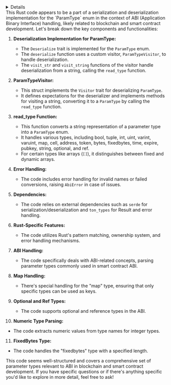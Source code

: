 <details>
  <summmary>
    Source Code
  </summmary>
  
  ```Rust
/*
* Copyright (C) 2019-2021 TON Labs. All Rights Reserved.
*
* Licensed under the SOFTWARE EVALUATION License (the "License"); you may not use
* this file except in compliance with the License.
*
* Unless required by applicable law or agreed to in writing, software
* distributed under the License is distributed on an "AS IS" BASIS,
* WITHOUT WARRANTIES OR CONDITIONS OF ANY KIND, either express or implied.
* See the License for the specific TON DEV software governing permissions and
* limitations under the License.
*/

//! Function and event param types.

use crate::{AbiError, Param};
use crate::contract::{AbiVersion, ABI_VERSION_1_0, ABI_VERSION_2_0, ABI_VERSION_2_1, ABI_VERSION_2_4};
use std::fmt;

use ton_types::{error, Result};

/// Function and event param types.
#[derive(Debug, Clone, PartialEq, Eq)]
pub enum ParamType {
    /// uint<M>: unsigned integer type of M bits.
    Uint(usize),
    /// int<M>: signed integer type of M bits.
    Int(usize),
    /// varuint<M>: variable length unsigned integer type of maximum M bytes.
    VarUint(usize),
    /// varint<M>: variable length integer type of maximum M bytes.
    VarInt(usize),
    /// bool: boolean value.
    Bool,
    /// Tuple: several values combined into tuple.
    Tuple(Vec<Param>),
    /// T[]: dynamic array of elements of the type T.
    Array(Box<ParamType>),
    /// T[k]: dynamic array of elements of the type T.
    FixedArray(Box<ParamType>, usize),
    /// cell - tree of cells
    Cell,
    /// hashmap - values dictionary
    Map(Box<ParamType>, Box<ParamType>),
    /// TON message address
    Address,
    /// byte array
    Bytes,
    /// fixed size byte array
    FixedBytes(usize),
    /// UTF8 string
    String,
    /// Nanograms
    Token,
    /// Timestamp
    Time,
    /// Message expiration time
    Expire,
    /// Public key
    PublicKey,
    /// Optional parameter
    Optional(Box<ParamType>),
    /// Parameter stored in reference
    Ref(Box<ParamType>),
}

impl fmt::Display for ParamType {
    fn fmt(&self, f: &mut fmt::Formatter) -> fmt::Result {
        write!(f, "{}", self.type_signature())
    }
}

impl ParamType {
    /// Returns type signature according to ABI specification
    pub fn type_signature(&self) -> String {
        match self {
            ParamType::Uint(size) => format!("uint{}", size),
            ParamType::Int(size) => format!("int{}", size),
            ParamType::VarUint(size) => format!("varuint{}", size),
            ParamType::VarInt(size) => format!("varint{}", size),
            ParamType::Bool => "bool".to_owned(),
            ParamType::Tuple(params) => {
                let mut signature = "".to_owned();
                for param in params {
                    signature += ",";
                    signature += &param.kind.type_signature();
                }
                signature.replace_range(..1, "(");
                signature + ")"
            }
            ParamType::Array(ref param_type) => format!("{}[]", param_type.type_signature()),
            ParamType::FixedArray(ref param_type, size) => {
                format!("{}[{}]", param_type.type_signature(), size)
            }
            ParamType::Cell => "cell".to_owned(),
            ParamType::Map(key_type, value_type) => format!(
                "map({},{})",
                key_type.type_signature(),
                value_type.type_signature()
            ),
            ParamType::Address => format!("address"),
            ParamType::Bytes => format!("bytes"),
            ParamType::FixedBytes(size) => format!("fixedbytes{}", size),
            ParamType::String => format!("string"),
            ParamType::Token => format!("gram"),
            ParamType::Time => format!("time"),
            ParamType::Expire => format!("expire"),
            ParamType::PublicKey => format!("pubkey"),
            ParamType::Optional(ref param_type) => {
                format!("optional({})", param_type.type_signature())
            }
            ParamType::Ref(ref param_type) => format!("ref({})", param_type.type_signature()),
        }
    }

    pub fn set_components(&mut self, components: Vec<Param>) -> Result<()> {
        match self {
            ParamType::Tuple(params) => {
                if components.len() == 0 {
                    Err(error!(AbiError::EmptyComponents))
                } else {
                    Ok(*params = components)
                }
            }
            ParamType::Array(array_type) => array_type.set_components(components),
            ParamType::FixedArray(array_type, _) => array_type.set_components(components),
            ParamType::Map(_, value_type) => value_type.set_components(components),
            ParamType::Optional(inner_type) => inner_type.set_components(components),
            ParamType::Ref(inner_type) => inner_type.set_components(components),
            _ => {
                if components.len() != 0 {
                    Err(error!(AbiError::UnusedComponents))
                } else {
                    Ok(())
                }
            }
        }
    }

    /// Check if parameter type is supoorted in particular ABI version
    pub fn is_supported(&self, abi_version: &AbiVersion) -> bool {
        match self {
            ParamType::Time | ParamType::Expire | ParamType::PublicKey => {
                abi_version >= &ABI_VERSION_2_0
            }
            ParamType::String
            | ParamType::Optional(_)
            | ParamType::VarInt(_)
            | ParamType::VarUint(_) => abi_version >= &ABI_VERSION_2_1,
            ParamType::Ref(_) => abi_version >= &ABI_VERSION_2_4,
            _ => abi_version >= &ABI_VERSION_1_0,
        }
    }
}


  ```
</details>
This Rust code appears to be a part of a serialization and deserialization implementation for the `ParamType` enum in the context of ABI (Application Binary Interface) handling, likely related to blockchain and smart contract development. Let's break down the key components and functionalities:

1. **Deserialization Implementation for ParamType:**
   - The `Deserialize` trait is implemented for the `ParamType` enum.
   - The `deserialize` function uses a custom visitor, `ParamTypeVisitor`, to handle deserialization.
   - The `visit_str` and `visit_string` functions of the visitor handle deserialization from a string, calling the `read_type` function.

2. **ParamTypeVisitor:**
   - This struct implements the `Visitor` trait for deserializing `ParamType`.
   - It defines expectations for the deserializer and implements methods for visiting a string, converting it to a `ParamType` by calling the `read_type` function.

3. **read_type Function:**
   - This function converts a string representation of a parameter type into a `ParamType` enum.
   - It handles various types, including bool, tuple, int, uint, varint, varuint, map, cell, address, token, bytes, fixedbytes, time, expire, pubkey, string, optional, and ref.
   - For certain types like arrays (`[]`), it distinguishes between fixed and dynamic arrays.

4. **Error Handling:**
   - The code includes error handling for invalid names or failed conversions, raising `AbiError` in case of issues.

5. **Dependencies:**
   - The code relies on external dependencies such as `serde` for serialization/deserialization and `ton_types` for Result and error handling.

6. **Rust-Specific Features:**
   - The code utilizes Rust's pattern matching, ownership system, and error handling mechanisms.

7. **ABI Handling:**
   - The code specifically deals with ABI-related concepts, parsing parameter types commonly used in smart contract ABI.

8. **Map Handling:**
   - There's special handling for the "map" type, ensuring that only specific types can be used as keys.

9. **Optional and Ref Types:**
   - The code supports optional and reference types in the ABI.

10. **Numeric Type Parsing:**
   - The code extracts numeric values from type names for integer types.

11. **FixedBytes Type:**
   - The code handles the "fixedbytes" type with a specified length.

This code seems well-structured and covers a comprehensive set of parameter types relevant to ABI in blockchain and smart contract development. If you have specific questions or if there's anything specific you'd like to explore in more detail, feel free to ask!
